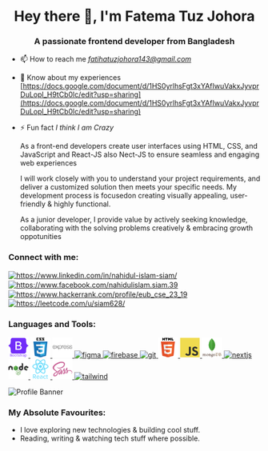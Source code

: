 
<h1 align="center">Hey there 👋, I'm Fatema Tuz Johora</h1>
<h3 align="center">A passionate frontend developer from Bangladesh</h3>

- 📫 How to reach me *fatihatuzjohora143@gmail.com*

- 📄 Know about my experiences [https://docs.google.com/document/d/1HS0yrlhsFgt3xYAfIwuVakxJyvprDuLopl_H9tCb0lc/edit?usp=sharing](https://docs.google.com/document/d/1HS0yrlhsFgt3xYAfIwuVakxJyvprDuLopl_H9tCb0lc/edit?usp=sharing)

- ⚡ Fun fact *I think I am Crazy*
  <p> As a front-end developers create user interfaces using HTML, CSS, and JavaScript and React-JS also Nect-JS to ensure seamless and  engaging web experiences</p>
  <p>I will work closely with you to understand your project requirements, and deliver a customized solution then meets your specific needs. My development  process is focusedon creating visually appealing, user-friendly & highly functional.</p>
  <p>As a junior developer, I provide value by actively seeking knowledge, collaborating with the solving problems creatively & embracing growth oppotunities</p>

<h3 align="left">Connect with me:</h3>
<p align="left">
<a href="https://linkedin.com/in/https://www.linkedin.com/in/nahidul-islam-siam/" target="blank"><img align="center" src="https://raw.githubusercontent.com/rahuldkjain/github-profile-readme-generator/master/src/images/icons/Social/linked-in-alt.svg" alt="https://www.linkedin.com/in/nahidul-islam-siam/" height="30" width="40" /></a>
<a href="https://fb.com/https://www.facebook.com/nahidulislam.siam.39" target="blank"><img align="center" src="https://raw.githubusercontent.com/rahuldkjain/github-profile-readme-generator/master/src/images/icons/Social/facebook.svg" alt="https://www.facebook.com/nahidulislam.siam.39" height="30" width="40" /></a>
<a href="https://www.hackerrank.com/https://www.hackerrank.com/profile/eub_cse_23_19" target="blank"><img align="center" src="https://raw.githubusercontent.com/rahuldkjain/github-profile-readme-generator/master/src/images/icons/Social/hackerrank.svg" alt="https://www.hackerrank.com/profile/eub_cse_23_19" height="30" width="40" /></a>
<a href="https://www.leetcode.com/https://leetcode.com/u/siam628/" target="blank"><img align="center" src="https://raw.githubusercontent.com/rahuldkjain/github-profile-readme-generator/master/src/images/icons/Social/leet-code.svg" alt="https://leetcode.com/u/siam628/" height="30" width="40" /></a>
</p>

<h3 align="left">Languages and Tools:</h3>
<p align="left"> <a href="https://getbootstrap.com" target="_blank" rel="noreferrer"> <img src="https://raw.githubusercontent.com/devicons/devicon/master/icons/bootstrap/bootstrap-plain-wordmark.svg" alt="bootstrap" width="40" height="40"/> </a> <a href="https://www.w3schools.com/css/" target="_blank" rel="noreferrer"> <img src="https://raw.githubusercontent.com/devicons/devicon/master/icons/css3/css3-original-wordmark.svg" alt="css3" width="40" height="40"/> </a> <a href="https://expressjs.com" target="_blank" rel="noreferrer"> <img src="https://raw.githubusercontent.com/devicons/devicon/master/icons/express/express-original-wordmark.svg" alt="express" width="40" height="40"/> </a> <a href="https://www.figma.com/" target="_blank" rel="noreferrer"> <img src="https://www.vectorlogo.zone/logos/figma/figma-icon.svg" alt="figma" width="40" height="40"/> </a> <a href="https://firebase.google.com/" target="_blank" rel="noreferrer"> <img src="https://www.vectorlogo.zone/logos/firebase/firebase-icon.svg" alt="firebase" width="40" height="40"/> </a> <a href="https://git-scm.com/" target="_blank" rel="noreferrer"> <img src="https://www.vectorlogo.zone/logos/git-scm/git-scm-icon.svg" alt="git" width="40" height="40"/> </a> <a href="https://www.w3.org/html/" target="_blank" rel="noreferrer"> <img src="https://raw.githubusercontent.com/devicons/devicon/master/icons/html5/html5-original-wordmark.svg" alt="html5" width="40" height="40"/> </a> <a href="https://developer.mozilla.org/en-US/docs/Web/JavaScript" target="_blank" rel="noreferrer"> <img src="https://raw.githubusercontent.com/devicons/devicon/master/icons/javascript/javascript-original.svg" alt="javascript" width="40" height="40"/> </a> <a href="https://www.mongodb.com/" target="_blank" rel="noreferrer"> <img src="https://raw.githubusercontent.com/devicons/devicon/master/icons/mongodb/mongodb-original-wordmark.svg" alt="mongodb" width="40" height="40"/> </a> <a href="https://nextjs.org/" target="_blank" rel="noreferrer"> <img src="https://cdn.worldvectorlogo.com/logos/nextjs-2.svg" alt="nextjs" width="40" height="40"/> </a> <a href="https://nodejs.org" target="_blank" rel="noreferrer"> <img src="https://raw.githubusercontent.com/devicons/devicon/master/icons/nodejs/nodejs-original-wordmark.svg" alt="nodejs" width="40" height="40"/> </a> <a href="https://reactjs.org/" target="_blank" rel="noreferrer"> <img src="https://raw.githubusercontent.com/devicons/devicon/master/icons/react/react-original-wordmark.svg" alt="react" width="40" height="40"/> </a> <a href="https://sass-lang.com" target="_blank" rel="noreferrer"> <img src="https://raw.githubusercontent.com/devicons/devicon/master/icons/sass/sass-original.svg" alt="sass" width="40" height="40"/> </a> <a href="https://tailwindcss.com/" target="_blank" rel="noreferrer"> <img src="https://www.vectorlogo.zone/logos/tailwindcss/tailwindcss-icon.svg" alt="tailwind" width="40" height="40"/> </a> </p>


![Profile Banner](https://i.ibb.co/888m2rY/fatiha.png)


<h3 align="left">My Absolute Favourites:</h3>


- I love exploring new technologies & building cool stuff.
- Reading, writing & watching tech stuff where possible.
  




